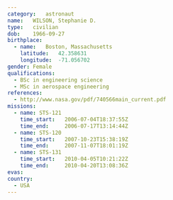 ```yaml
---
category:	astronaut
name:	WILSON, Stephanie D.
type:	civilian
dob:	1966-09-27
birthplace:
  - name:	Boston, Massachusetts
    latitude:	42.358631
    longitude:	-71.056702
gender:	Female
qualifications:
  - BSc in engineering science
  - MSc in aerospace engineering
references:
  - http://www.nasa.gov/pdf/740566main_current.pdf
missions:
  - name: STS-121
    time_start:   2006-07-04T18:37:55Z
    time_end:     2006-07-17T13:14:44Z
  - name: STS-120
    time_start:   2007-10-23T15:38:19Z
    time_end:     2007-11-07T18:01:19Z
  - name: STS-131
    time_start:   2010-04-05T10:21:22Z
    time_end:     2010-04-20T13:08:36Z
evas:
country:
  - USA
---
```

